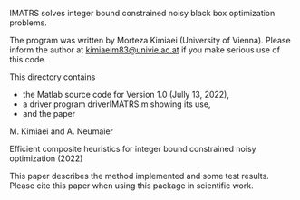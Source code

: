 IMATRS solves integer bound constrained noisy black box optimization problems. 

The program was written by Morteza Kimiaei (University of Vienna). 
Please inform the author at kimiaeim83@univie.ac.at if you make 
serious use of this code. 

This directory contains 
* the Matlab source code for Version 1.0 (Jully 13, 2022), 
* a driver program driverIMATRS.m showing its use, 
* and the paper

M. Kimiaei and A. Neumaier

Efficient composite heuristics for integer  bound constrained noisy optimization (2022)

This paper describes the method implemented and some test results. 
Please cite this paper when using this package in scientific work.
